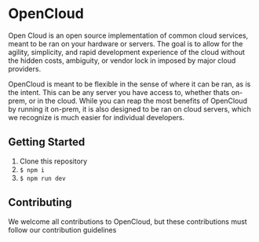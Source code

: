 # OpenCloud
Open Cloud is an open source implementation of common cloud services, meant to be ran on your hardware or servers. The goal is to allow for the agility, simplicity, and rapid development experience of the cloud without the hidden costs, ambiguity, or vendor lock in imposed by major cloud providers.

OpenCloud is meant to be flexible in the sense of where it can be ran, as is the intent. This can be any server you have access to, whether thats on-prem, or in the cloud. While you can reap the most benefits of OpenCloud by running it on-prem, it is also designed to be ran on cloud servers, which we recognize is much easier for individual developers.

## Getting Started
1. Clone this repository
2. `$ npm i`
3. `$ npm run dev`

## Contributing
We welcome all contributions to OpenCloud, but these contributions must follow our contribution guidelines

